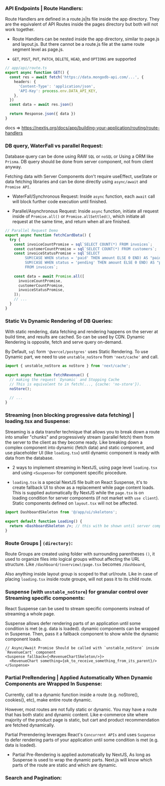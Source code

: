 ### API Endpoints | Route Handlers:
Route Handlers are defined in a route.js|ts file inside the app directory. They are the equivalent of API Routes inside the pages directory but both will not work together.

* Route Handlers can be nested inside the app directory, similar to page.js and layout.js. But there cannot be a route.js file at the same route segment level as page.js.

* `GET`, `POST`, `PUT`, `PATCH`, `DELETE`, `HEAD`, and `OPTIONS` are supported
```ts
// app/api/route.ts
export async function GET() {
  const res = await fetch('https://data.mongodb-api.com/...', {
    headers: {
      'Content-Type': 'application/json',
      'API-Key': process.env.DATA_API_KEY,
    },
  })
  const data = await res.json()
 
  return Response.json({ data })
}
```

docs => https://nextjs.org/docs/app/building-your-application/routing/route-handlers

### DB query, WaterFall vs parallel Request:
Database query can be done using RAW `SQL` or `noSQL` or Using a ORM like `Prisma`. DB query should be done from server component, not from client anyway.

Fetching data with Server Components don't require useEffect, useState or data fetching libraries and can be done directly using `async/await` and `Promise API`.

* WaterFall/Synchronous Request: Inside `async` function, each `await` call will block further code execution until finished.

* Parallel/Asynchronous Request: Inside `async` function, initiate all request inside of `Promise.all()` or `Promise.allSettled()`, which initiate all request at the same time, and return when all are finished.

```js
// Parallel Request Demo
export async function fetchCardData() {
  try {
    const invoiceCountPromise = sql`SELECT COUNT(*) FROM invoices`;
    const customerCountPromise = sql`SELECT COUNT(*) FROM customers`;
    const invoiceStatusPromise = sql`SELECT
         SUM(CASE WHEN status = 'paid' THEN amount ELSE 0 END) AS "paid",
         SUM(CASE WHEN status = 'pending' THEN amount ELSE 0 END) AS "pending"
         FROM invoices`;
 
    const data = await Promise.all([
      invoiceCountPromise,
      customerCountPromise,
      invoiceStatusPromise,
    ]);
    // ...
  }
}
```

### Static Vs Dynamic Rendering of DB Queries:
With static rendering, data fetching and rendering happens on the server at build time, and results are cached. So can be used by CDN. Dynamic Rendering is opposite, fetch and serve query on-demand.

By Default, `sql` form `'@vercel/postgres'` uses Static Rendering. To use Dynamic part, we need to use `unstable_noStore` from `'next/cache'` and call.

```js
import { unstable_noStore as noStore } from 'next/cache';
 
export async function fetchRevenue() {
  // making the request `Dynamic` and Stopping Cache
  // This is equivalent to in fetch(..., {cache: 'no-store'}).
  noStore();
 
  // ...
}
```

### Streaming (non blocking progressive data fetching) | loading.tsx and Suspense:
Streaming is a data transfer technique that allows you to break down a route into smaller "chunks" and progressively stream (parallel fetch) them from the server to the client as they become ready. Like breaking down a complex component into dynamic (fetch data) and static component, and use placeholder UI (like `loading.tsx`) until dynamic component is ready with data from the database. 

* 2 ways to implement streaming in NextJS, using page level `loading.tsx` and using `<Suspense>` for component specific procedure.

* `loading.tsx` is a special NextJS file built on React Suspense, it's to create fallback UI to show as a replacement while page content loads. This is supplied automatically By NextJS while the `page.tsx` is on loading condition for server components (if not market with `use client`). Static components defined on `layout.tsx` will not be affected.

```jsx
import DashboardSkeleton from '@/app/ui/skeletons';
 
export default function Loading() {
  return <DashboardSkeleton />; // this with be shown until server components are available in the `page.tsx`
}
```

### Route Groups | `(directory)`:
Route Groups are created using folder with surrounding parentheses `()`, it used to organize files into logical groups without affecting the URL structure. Like `/dashboard/(overview)/page.tsx` becomes `/dashboard`, 

Also anything inside layout group is scoped to that url/route. Like in case of placing `loading.tsx` inside route groupe, will not pass it to its child route. 

### Suspense (with `unstable_noStore`) for granular control over Streaming specific components:
React Suspense can be used to stream specific components instead of streaming a whole page.

Suspense allows defer rendering parts of an application until some condition is met (e.g. data is loaded). dynamic components can be wrapped in Suspense. Then, pass it a fallback component to show while the dynamic component loads.

```tsx
// Async/Await Promise Should be called with `unstable_noStore` inside `RevenueCart` component
<Suspense fallback={<RevenueChartSkeleton/>}>
  <RevenueChart something={ok_to_receive_something_from_its_parent}/> 
</Suspense>
```

### Partial PreRendering | Applied Automatically When Dynamic Components are Wrapped In Suspense:
Currently, call to a dynamic function inside a route (e.g. noStore(), cookies(), etc), make entire route dynamic.

However, most routes are not fully static or dynamic. You may have a route that has both static and dynamic content. Like e-commerce site where majority of the product page is static, but cart and product recommendation are fetched dynamically.

Partial Prerendering leverages React's `Concurrent APIs` and uses `Suspense` to defer rendering parts of your application until some condition is met (e.g. data is loaded).

* Partial Pre-Rendering is applied automatically by NextJS, As long as Suspense is used to wrap the dynamic parts. Next.js will know which parts of the route are static and which are dynamic.

### Search and Pagination: